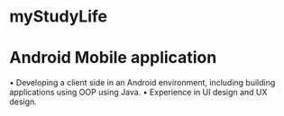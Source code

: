 # myStudyLife
<h1> Android Mobile application </h1>

• Developing a client side in an Android environment, including building applications using OOP using Java.
• Experience in UI design and UX design.
